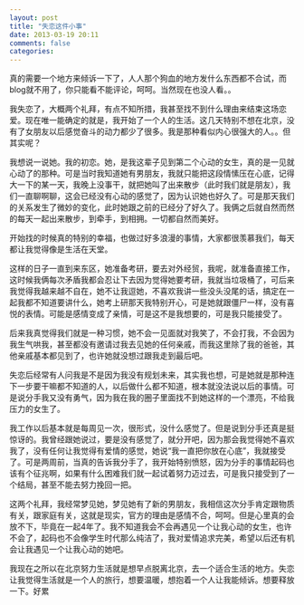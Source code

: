 ```yaml
---
layout: post
title: "失恋这件小事"
date: 2013-03-19 20:11
comments: false
categories: 
---
```

真的需要一个地方来倾诉一下了，人人那个狗血的地方发什么东西都不合试，而blog就不用了，你只能看不能评论，呵呵。当然现在也没人看。。

我失恋了，大概两个礼拜，有点不知所措，我甚至找不到什么理由来结束这场恋爱。现在唯一能确定的就是，我开始了一个人的生活。这几天特别不想在北京，没有了女朋友以后感觉奋斗的动力都少了很多。我是那种看似内心很强大的人。。但其实呢？

我想说一说她。我的初恋。她，是我这辈子见到第二个心动的女生，真的是一见就心动了的那种。可是当时我知道她有男朋友，我就只能把这段情愫压在心底，记得大一下的某一天，我晚上没事干，就把她叫了出来散步（此时我们就是朋友），我们一直聊啊聊，这会已经没有心动的感觉了，因为认识她也好久了。可是那天我们的关系发生了微妙的变化，此时她跟之前的已经分了好久了。我俩之后就自然而然的每天一起出来散步，到牵手，到相拥。一切都自然而美好。

开始找的时候真的特别的幸福，也做过好多浪漫的事情，大家都很羡慕我们，每天都让我觉得像是生活在天堂。

这样的日子一直到来东区，她准备考研，要去对外经贸，我呢，就准备直接工作，这时候我俩每次矛盾我都会忍让下去因为觉得她要考研，我就当垃圾桶了，可后来我觉得我越来越不自在，她不让我逗她，不喜欢我讲一些没头没尾的话，搞定在一起我都不知道要讲什么，她考上研那天我特别开心，可是她就跟僵尸一样，没有喜悦的表情。可能是感情变成了亲情，可是这不是我想要的，可是我只能接受了。

后来我真觉得我们就是一种习惯，她不会一见面就对我笑了，不会打我，不会因为我生气哄我，甚至都没有邀请过我去见她的任何亲戚，而我这里除了我的爸爸，其他亲戚基本都见到了，也许她就没想过跟我走到最后吧。

失恋后经常有人问我是不是因为我没有规划未来，其实我也想，可是她就是那种连下一步要干嘛都不知道的人，以后做什么都不知道，根本就没法说以后的事情。可是说分手我又没有勇气，因为我在我的圈子里面找不到她这样的一个漂亮，不给我压力的女生了。

我工作以后基本就是每周见一次，很形式，没什么感觉了。但是说到分手还真是挺惊讶的。我曾经跟她说过，要是没有感觉了，就分开吧，因为那会我觉得她不喜欢我了，没有任何让我觉得有爱情的感觉，她说“我一直把你放在心底”，我就接受了。可是两周前，当真的告诉我分手了，我开始特别愤怒，因为分手的事情起码也该有个征兆啊，如果有什么困难我们就一起试着努力迈过去，可是我只接受到了一个结局，甚至不能去努力挽回一把。

这两个礼拜，我经常梦见她，梦见她有了新的男朋友，我相信这次分手肯定跟物质有关，跟家庭有关，这就是现实，官方的理由是感情不合，呵呵。但是心里真的会放不下，毕竟在一起4年了。我不知道我会不会再遇见一个让我心动的女生，也许不会了，起码也不会像学生时代那么纯洁了，我对爱情追求完美，希望以后还有机会让我遇见一个让我心动的她吧。

我现在之所以在北京努力生活就是想早点脱离北京，去一个适合生活的地方。失恋让我觉得生活就是一个人的旅行，想要温暖，想抱着一个人让我能倾诉。想要释放一下。好累
